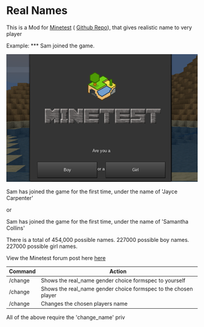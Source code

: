 # Real Names
This is a Mod for [Minetest](https://www.minetest.net/) ( [Github Repo](https://github.com/Minetest/minetest)), that gives realistic name to very player

Example:
*** Sam joined the game.

![Screenshot](https://github.com/Extex101/real_names/blob/master/screenshot.png)

Sam has joined the game for the first time, under the name of 'Jayce Carpenter'

or

Sam has joined the game for the first time, under the name of 'Samantha Collins'

There is a total of 454,000 possible names.
227000 possible boy names.
227000 possible girl names.

View the Minetest forum post here [here](https://forum.minetest.net/viewtopic.php?f=9&t=23729)


Command | Action
------------ | -------------
/change | Shows the real_name gender choice formspec to yourself
/change <player> | Shows the real_name gender choice formspec to the chosen player
/change <player> <First name> <Last name> | Changes the chosen players name
  
 All of the above require the 'change_name' priv
